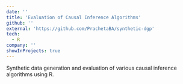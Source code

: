 ```yaml
---
date: ''
title: 'Evaluation of Causal Inference Algorithms'
github: ''
external: 'https://github.com/PrachetaBA/synthetic-dgp'
tech:
  - R
company: ''
showInProjects: true
---
```


Synthetic data generation and evaluation of various causal inference algorithms using R.
